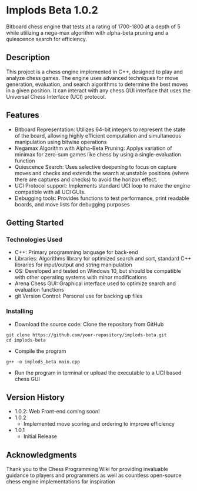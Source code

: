 # Implods Beta 1.0.2

Bitboard chess engine that tests at a rating of 1700-1800 at a depth of 5 while utilizing a nega-max algorithm with alpha-beta pruning and a quiescence search for efficiency.

## Description

This project is a chess engine implemented in C++, designed to play and analyze chess games. The engine uses advanced techniques for move generation, evaluation, and search algorithms to determine the best moves in a given position. It can interact with any chess GUI interface that uses the Universal Chess Interface (UCI) protocol.

## Features
* Bitboard Representation: Utilizes 64-bit integers to represent the state of the board, allowing highly efficient computation and simultaneous manipulation using bitwise operations
* Negamax Algorithm with Alpha-Beta Pruning: Applys variation of minimax for zero-sum games like chess by using a single-evaluation function
* Quiescence Search: Uses selective deepening to focus on capture moves and checks and extends the search at unstable positions (where there are captures and checks) to avoid the horizon effect.
* UCI Protocol support: Implements standard UCI loop to make the engine compatible with all UCI GUIs.
* Debugging tools: Provides functions to test performance, print readable boards, and move lists for debugging purposes

## Getting Started

### Technologies Used

* C++: Primary programming language for back-end
* Libraries: Algorithms library for optimized search and sort, standard C++ libraries for input/output and string manipulation
* OS: Developed and tested on Windows 10, but should be compatible with other operating systems with minor modifications
* Arena Chess GUI: Graphical interface used to optimize search and evaluation functions
* git Version Control: Personal use for backing up files

### Installing

* Download the source code: Clone the repository from GitHub
```
git clone https://github.com/your-repository/implods-beta.git
cd implods-beta
```
* Compile the program
```
g++ -o implods_beta main.cpp
```
* Run the program in terminal or upload the executable to a UCI based chess GUI

## Version History

* 1.0.2: Web Front-end coming soon!
* 1.0.2
   * Implemented move scoring and ordering to improve efficiency
*  1.0.1
    * Initial Release


## Acknowledgments
Thank you to the Chess Programming Wiki for providing invaluable guidance to players and programmers as well as countless open-source chess engine implementations for inspiration
